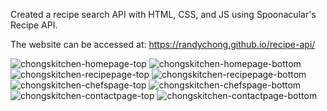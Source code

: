 Created a recipe search API with HTML, CSS, and JS using Spoonacular's Recipe API.

The website can be accessed at: https://randychong.github.io/recipe-api/

![chongskitchen-homepage-top](https://user-images.githubusercontent.com/80119466/114780678-56d07500-9d3d-11eb-9006-0ab0da796e5e.png)
![chongskitchen-homepage-bottom](https://user-images.githubusercontent.com/80119466/114780700-5cc65600-9d3d-11eb-9d68-5fdcd13d6e61.png)
![chongskitchen-recipepage-top](https://user-images.githubusercontent.com/80119466/114780713-6059dd00-9d3d-11eb-9106-b293ca9df399.png)
![chongskitchen-recipepage-bottom](https://user-images.githubusercontent.com/80119466/114780723-651e9100-9d3d-11eb-8b22-fb47042daf7c.png)
![chongskitchen-chefspage-top](https://user-images.githubusercontent.com/80119466/114780741-6c459f00-9d3d-11eb-9468-8e0a6ec3db25.png)
![chongskitchen-chefspage-bottom](https://user-images.githubusercontent.com/80119466/114780750-6fd92600-9d3d-11eb-8fca-c14d6e9a24a2.png)
![chongskitchen-contactpage-top](https://user-images.githubusercontent.com/80119466/114780762-736cad00-9d3d-11eb-83f7-381e878483a2.png)
![chongskitchen-contactpage-bottom](https://user-images.githubusercontent.com/80119466/114780770-76679d80-9d3d-11eb-9ad0-fd428bf0c76a.png)
